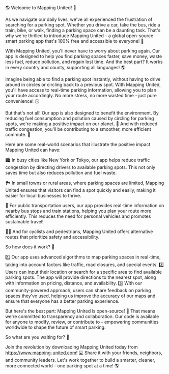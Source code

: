 🌎 Welcome to Mapping United! 🚀

As we navigate our daily lives, we've all experienced the frustration of searching for a parking spot. Whether you drive a car, take the bus, ride a train, bike, or walk, finding a parking space can be a daunting task. That's why we're thrilled to introduce Mapping United - a global open-source smart parking app that's 100% free and accessible to everyone! 🌟

With Mapping United, you'll never have to worry about parking again. Our app is designed to help you find parking spaces faster, save money, waste less fuel, reduce pollution, and regain lost time. And the best part? It works in every country and county, supporting all languages! 🌎

Imagine being able to find a parking spot instantly, without having to drive around in circles or circling back to a previous spot. With Mapping United, you'll have access to real-time parking information, allowing you to plan your route accordingly. No more stress, no more wasted time - just pure convenience! 🕒

But that's not all! Our app is also designed to benefit the environment. By reducing fuel consumption and pollution caused by circling for parking spots, we're making a positive impact on our planet. 💚 And with reduced traffic congestion, you'll be contributing to a smoother, more efficient commute. 🚌

Here are some real-world scenarios that illustrate the positive impact Mapping United can have:

🏙️ In busy cities like New York or Tokyo, our app helps reduce traffic congestion by directing drivers to available parking spots. This not only saves time but also reduces pollution and fuel waste.

🏞️ In small towns or rural areas, where parking spaces are limited, Mapping United ensures that visitors can find a spot quickly and easily, making it easier for local businesses to thrive.

🚌 For public transportation users, our app provides real-time information on nearby bus stops and train stations, helping you plan your route more efficiently. This reduces the need for personal vehicles and promotes sustainable travel!

🚴‍♂️ And for cyclists and pedestrians, Mapping United offers alternative routes that prioritize safety and accessibility.

So how does it work? 🤔

1️⃣ Our app uses advanced algorithms to map parking spaces in real-time, taking into account factors like traffic, road closures, and special events.
2️⃣ Users can input their location or search for a specific area to find available parking spots. The app will provide directions to the nearest spot, along with information on pricing, distance, and availability.
3️⃣ With our community-powered approach, users can share feedback on parking spaces they've used, helping us improve the accuracy of our maps and ensure that everyone has a better parking experience.

But here's the best part: Mapping United is open-source! 🌟 That means we're committed to transparency and collaboration. Our code is available for anyone to modify, review, or contribute to - empowering communities worldwide to shape the future of smart parking.

So what are you waiting for? 🎉

Join the revolution by downloading Mapping United today from https://www.mapping-united.com! 💻 Share it with your friends, neighbors, and community leaders. Let's work together to build a smarter, cleaner, more connected world - one parking spot at a time! 🌎